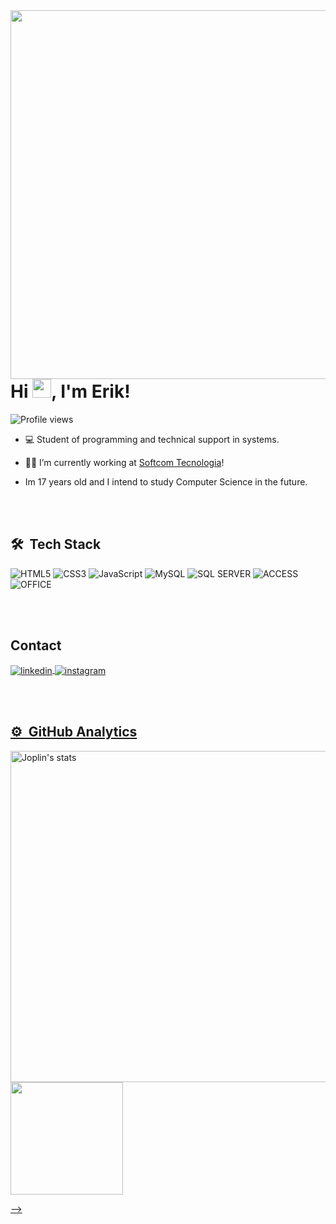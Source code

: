 <img align="right" height="590em" src="https://raw.githubusercontent.com/gist/MrJoplinMV/2cc2f42d465621f3c553827a09f770b2/raw/5716f59bb01b01601861e16d5fb35af8c82364f6/Joplingitcard.svg"/>
<h1 align="left">Hi <img src="https://raw.githubusercontent.com/kaueMarques/kaueMarques/master/hi.gif" height="30px">, I'm Erik!</h1>
<p align="left"> <img src="https://komarev.com/ghpvc/?username=MrJoplinMV&color=yellow" alt="Profile views" /> </p>

- 💻 Student of programming and technical support in systems.

- 👨‍💻 I’m currently working at [Softcom Tecnologia](https://softcomtecnologia.com.br/)!

- Im 17 years old and I intend to study Computer Science in the future.

<br><br>

## 🛠 &nbsp;Tech Stack

![HTML5](https://img.shields.io/badge/HTML5-E34F26?style=for-the-badge&logo=html5&logoColor=white)
![CSS3](https://img.shields.io/badge/CSS3-1572B6?style=for-the-badge&logo=css3&logoColor=white)
![JavaScript](https://img.shields.io/badge/JavaScript-F7DF1E?style=for-the-badge&logo=javascript&logoColor=black)
![MySQL](https://img.shields.io/badge/MySQL-00000F?style=for-the-badge&logo=mysql&logoColor=white)
![SQL SERVER](https://img.shields.io/badge/Microsoft_SQL_Server-CC2927?style=for-the-badge&logo=microsoft-sql-server&logoColor=white)
![ACCESS](https://img.shields.io/badge/Microsoft_Access-A4373A?style=for-the-badge&logo=microsoft-access&logoColor=white)
![OFFICE](https://img.shields.io/badge/Microsoft_Office-D83B01?style=for-the-badge&logo=microsoft-office&logoColor=white)

<br><br>

## Contact

<a href="https://www.linkedin.com/in/erik-martins-122425279" target="_blank">
  <img align="center" src="https://img.shields.io/badge/-Erik Martins-05122A?style=flat&logo=linkedin" alt="linkedin"/>
</a>
<a href="https://instagram.com/erikmartinsjp" target="_blank">
 <img align="center" src="https://img.shields.io/badge/-erikmartinsjp-05122A?style=flat&logo=instagram" alt="instagram"/>
</p>


<br><br>

## ⚙️ &nbsp;GitHub Analytics

<p align="left">
<img width="530em" src="https://github-readme-stats.vercel.app/api?username=MrJoplinMV&show_icons=true&theme=dracula" alt="Joplin's stats"/>
<img height="180em" src="https://github-readme-stats-eight-theta.vercel.app/api/top-langs/?username=MrJoplinMV&layout=compact&langs_count=8&theme=dracula"/>
</p>
-->
